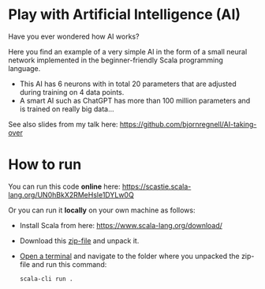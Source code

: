# Play with Artificial Intelligence (AI)

Have you ever wondered how AI works? 

Here you find an example of a very simple AI in the form of a small neural network implemented in the beginner-friendly Scala programming language. 

* This AI has 6 neurons with in total 20 parameters that are adjusted during training on 4 data points. 
* A smart AI such as ChatGPT has more than 100 million parameters and is trained on really big data...

See also slides from my talk here: https://github.com/bjornregnell/AI-taking-over 

# How to run

You can run this code **online** here: https://scastie.scala-lang.org/UN0hBkX2RMeHsle1DYLw0Q

Or you can run it **locally** on your own machine as follows:

* Install Scala from here: https://www.scala-lang.org/download/

* Download this [zip-file](https://github.com/bjornregnell/scai/archive/refs/heads/main.zip) and unpack it. 

* [Open a terminal](https://www.youtube.com/results?search_query=how+to+open+terminal) and navigate to the folder where you unpacked the zip-file and run this command:

  ```
  scala-cli run .
  ```
